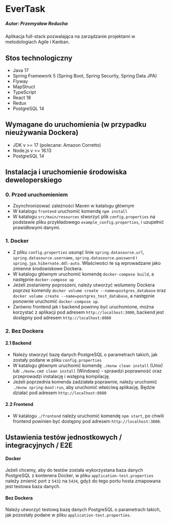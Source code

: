 # EverTask
##### Autor: Przemysław Reducha

Aplikacja full-stack pozwalająca na 
zarządzanie projektami w metodologiach Agile i Kanban.

## Stos technologiczny
- Java 17
- Spring Framework 5 (Spring Boot, Spring Security, Spring Data JPA)
- Flyway
- MapStruct
- TypeScript
- React 18
- Redux
- PostgreSQL 14

## Wymagane do uruchomienia (w przypadku nieużywania Dockera)

- JDK v >= 17 (polecane: Amazon Corretto)
- Node.js v >= 16.13
- PostgreSQL 14

## Instalacja i uruchomienie środowiska deweloperskiego
### 0. Przed uruchomieniem

- Zsynchronizować zależności Maven w katalogu głównym
- W katalogu `frontend` uruchomić komendę `npm install`
- W katalogu `src/main/resources` stworzyć plik `config.properties` na podstawie pliku przykładowego
`example_config.properties`, i uzupełnić prawidłowymi danymi.

### 1. Docker
- Z pliku `config.properties` usunąć linie `spring.datasource.url`, `spring.datasource.username`, 
`spring.datasource.password` i `spring.jpa.hibernate.ddl-auto`. Właściwości te są wprowadzane jako zmienne
środowiskowe Dockera.
- W katalogu głównym uruchomić komendę `docker-compose build`, a następnie `docker-compose up`
- Jeżeli zostaniemy poproszeni, należy utworzyć wolumeny Dockera poprzez komendy `docker volume create --name=postgres_database`
oraz `docker volume create --name=postgres_test_database`, a następnie ponownie uruchomić `docker-compose up`.
- Zarówno frontend jak i backend powinny być uruchomione, można korzystać z aplikacji pod adresem `http://localhost:3000`,
backend jest dostępny pod adresem `http://localhost:8080`

### 2. Bez Dockera
#### 2.1 Backend
- Należy stworzyć bazę danych PostgreSQL o parametrach takich, jak zostały podane w pliku `config.properties`
- W katalogu głównym uruchomić komendę `./mvnw clean install` (Unix) lub `./mvnw.cmd clean install` (Windows) - sprawdzi poprawność oraz
przeprowadzi instalację i wstępną kompilację. 
- Jeżeli poprzednia komenda zadziałała poprawnie, należy uruchomić `./mvnw spring-boot:run`, aby uruchomić właściwą aplikację.
Będzie działać pod adresem `http://localhost:8080`

#### 2.2 Frontend
- W katalogu `./frontend` należy uruchomić komendę `npm start`, po chwili
frontend powinien być dostępny pod adresem `http://localhost:3000`.

## Ustawienia testów jednostkowych / integracyjnych / E2E
#### Docker
Jeżeli chcemy, aby do testów została wykorzystana baza danych PostgreSQL z kontenera Docker, w pliku `application-test.properties`
należy zmienić port z `5432` na `5434`, gdyż do tego portu hosta zmapowana jest testowa baza danych.

#### Bez Dockera
Należy utworzyć testową bazę danych PostgreSQL o parametrach takich, jak pozostały podane w 
pliku `application-test.properties`.